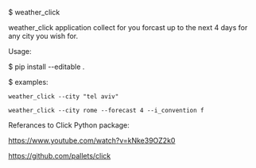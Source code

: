 $ weather_click

  weather_click application 
  collect for you forcast up to the next 4 days
  for any city you wish for.


Usage:

  $ pip install --editable .
  
  $ examples:
    
    weather_click --city "tel aviv"
    
    weather_click --city rome --forecast 4 --i_convention f
  
Referances to Click Python package:

  https://www.youtube.com/watch?v=kNke39OZ2k0

  https://github.com/pallets/click

